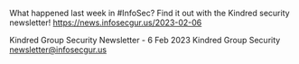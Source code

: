 What happened last week in #InfoSec? Find it out with the Kindred security newsletter!
https://news.infosecgur.us/2023-02-06

Kindred Group Security Newsletter -  6 Feb 2023
Kindred Group Security
newsletter@infosecgur.us
 
